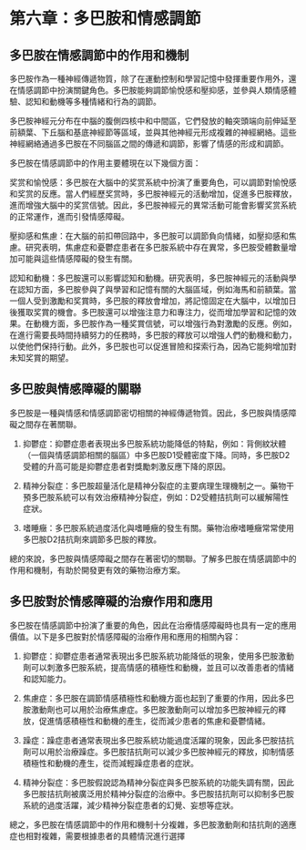 # 第六章：多巴胺和情感調節

## 多巴胺在情感調節中的作用和機制

多巴胺作為一種神經傳遞物質，除了在運動控制和學習記憶中發揮重要作用外，還在情感調節中扮演關鍵角色。多巴胺能夠調節愉悅感和壓抑感，並參與人類情感體驗、認知和動機等多種情緒和行為的調節。

多巴胺神經元分布在中腦的腹側四核中和中間區，它們發放的軸突頭端向前伸延至前額葉、下丘腦和基底神經節等區域，並與其他神經元形成複雜的神經網絡。這些神經網絡通過多巴胺在不同腦區之間的傳遞和調節，影響了情感的形成和調節。

多巴胺在情感調節中的作用主要體現在以下幾個方面：

奖赏和愉悅感：多巴胺在大腦中的奖赏系統中扮演了重要角色，可以調節對愉悅感和奖赏的反應。當人們經歷奖赏時，多巴胺神經元的活動增加，促進多巴胺釋放，進而增強大腦中的奖赏信號。因此，多巴胺神經元的異常活動可能會影響奖赏系統的正常運作，進而引發情感障礙。

壓抑感和焦慮：在大腦的前扣帶回路中，多巴胺可以調節負向情緒，如壓抑感和焦慮。研究表明，焦慮症和憂鬱症患者在多巴胺系統中存在異常，多巴胺受體數量增加可能與這些情感障礙的發生有關。

認知和動機：多巴胺還可以影響認知和動機。研究表明，多巴胺神經元的活動與學在認知方面，多巴胺參與了與學習和記憶有關的大腦區域，例如海馬和前額葉。當一個人受到激勵和奖賞時，多巴胺的釋放會增加，將記憶固定在大腦中，以增加日後獲取奖賞的機會。多巴胺還可以增強注意力和專注力，從而增加學習和記憶的效果。在動機方面，多巴胺作為一種奖賞信號，可以增強行為對激勵的反應。例如，在進行需要長時間持續努力的任務時，多巴胺的釋放可以增強人們的動機和動力，以使他們保持行動。此外，多巴胺也可以促進冒險和探索行為，因為它能夠增加對未知奖賞的期望。

## 多巴胺與情感障礙的關聯

多巴胺是一種與情感和情感調節密切相關的神經傳遞物質。因此，多巴胺與情感障礙之間存在著關聯。

1. 抑鬱症：抑鬱症患者表現出多巴胺系統功能降低的特點，例如：背側紋狀體（一個與情感調節相關的腦區）中多巴胺D1受體密度下降。同時，多巴胺D2受體的升高可能是抑鬱症患者對獎勵刺激反應下降的原因。

2. 精神分裂症：多巴胺超量活化是精神分裂症的主要病理生理機制之一。藥物干預多巴胺系統可以有效治療精神分裂症，例如：D2受體拮抗劑可以緩解陽性症狀。

3. 嗜睡癥：多巴胺系統過度活化與嗜睡癥的發生有關。藥物治療嗜睡癥常常使用多巴胺D2拮抗劑來調節多巴胺的釋放。

總的來說，多巴胺與情感障礙之間存在著密切的關聯。了解多巴胺在情感調節中的作用和機制，有助於開發更有效的藥物治療方案。

## 多巴胺對於情感障礙的治療作用和應用

多巴胺在情感調節中扮演了重要的角色，因此在治療情感障礙時也具有一定的應用價值。以下是多巴胺對於情感障礙的治療作用和應用的相關內容：

1. 抑鬱症：抑鬱症患者通常表現出多巴胺系統功能降低的現象，使用多巴胺激動劑可以刺激多巴胺系統，提高情感的積極性和動機，並且可以改善患者的情緒和認知能力。

2. 焦慮症：多巴胺在調節情感積極性和動機方面也起到了重要的作用，因此多巴胺激動劑也可以用於治療焦慮症。多巴胺激動劑可以增加多巴胺神經元的釋放，促進情感積極性和動機的產生，從而減少患者的焦慮和憂鬱情緒。

3. 躁症：躁症患者通常表現出多巴胺系統功能過度活躍的現象，因此多巴胺拮抗劑可以用於治療躁症。多巴胺拮抗劑可以減少多巴胺神經元的釋放，抑制情感積極性和動機的產生，從而減輕躁症患者的症狀。

4. 精神分裂症：多巴胺假說認為精神分裂症與多巴胺系統的功能失調有關，因此多巴胺拮抗劑被廣泛用於精神分裂症的治療中。多巴胺拮抗劑可以抑制多巴胺系統的過度活躍，減少精神分裂症患者的幻覺、妄想等症狀。

總之，多巴胺在情感調節中的作用和機制十分複雜，多巴胺激動劑和拮抗劑的適應症也相對複雜，需要根據患者的具體情況進行選擇
